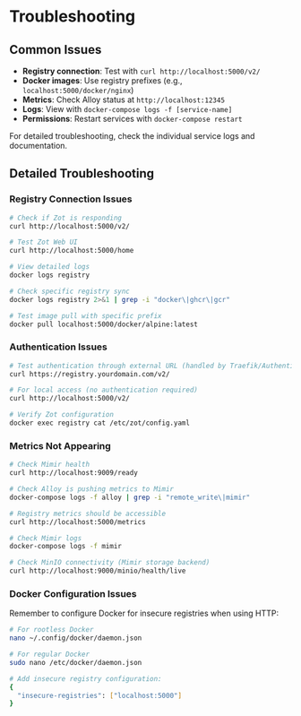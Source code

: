 # Troubleshooting

## Common Issues

- **Registry connection**: Test with `curl http://localhost:5000/v2/`
- **Docker images**: Use registry prefixes (e.g., `localhost:5000/docker/nginx`)
- **Metrics**: Check Alloy status at `http://localhost:12345`
- **Logs**: View with `docker-compose logs -f [service-name]`
- **Permissions**: Restart services with `docker-compose restart`

For detailed troubleshooting, check the individual service logs and documentation.

## Detailed Troubleshooting

### Registry Connection Issues

```bash
# Check if Zot is responding
curl http://localhost:5000/v2/

# Test Zot Web UI
curl http://localhost:5000/home

# View detailed logs
docker logs registry

# Check specific registry sync
docker logs registry 2>&1 | grep -i "docker\|ghcr\|gcr"

# Test image pull with specific prefix
docker pull localhost:5000/docker/alpine:latest
```

### Authentication Issues

```bash
# Test authentication through external URL (handled by Traefik/Authentik)
curl https://registry.yourdomain.com/v2/

# For local access (no authentication required)
curl http://localhost:5000/v2/

# Verify Zot configuration
docker exec registry cat /etc/zot/config.yaml
```

### Metrics Not Appearing

```bash
# Check Mimir health
curl http://localhost:9009/ready

# Check Alloy is pushing metrics to Mimir
docker-compose logs -f alloy | grep -i "remote_write\|mimir"

# Registry metrics should be accessible
curl http://localhost:5000/metrics

# Check Mimir logs
docker-compose logs -f mimir

# Check MinIO connectivity (Mimir storage backend)
curl http://localhost:9000/minio/health/live
```

### Docker Configuration Issues

Remember to configure Docker for insecure registries when using HTTP:

```bash
# For rootless Docker
nano ~/.config/docker/daemon.json

# For regular Docker
sudo nano /etc/docker/daemon.json

# Add insecure registry configuration:
{
  "insecure-registries": ["localhost:5000"]
}
```
